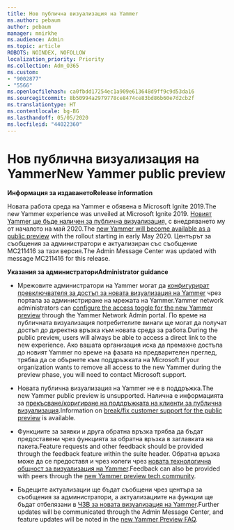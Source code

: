 ```yaml
---
title: Нов публична визуализация на Yammer
ms.author: pebaum
author: pebaum
manager: mnirkhe
ms.audience: Admin
ms.topic: article
ROBOTS: NOINDEX, NOFOLLOW
localization_priority: Priority
ms.collection: Adm_O365
ms.custom:
- "9002877"
- "5566"
ms.openlocfilehash: ca0fbdd17254ec1a909e613648d9ff9c9d53da16
ms.sourcegitcommit: 8b50994a2979778ce8474ce83bd86b60e7d2cb2f
ms.translationtype: HT
ms.contentlocale: bg-BG
ms.lasthandoff: 05/05/2020
ms.locfileid: "44022360"
---
```

# <a name="new-yammer-public-preview"></a><span data-ttu-id="6967e-102">Нов публична визуализация на Yammer</span><span class="sxs-lookup"><span data-stu-id="6967e-102">New Yammer public preview</span></span>

<span data-ttu-id="6967e-103">**Информация за издаването**</span><span class="sxs-lookup"><span data-stu-id="6967e-103">**Release information**</span></span>

<span data-ttu-id="6967e-104">Новата работа среда на Yammer е обявена в Microsoft Ignite 2019.</span><span class="sxs-lookup"><span data-stu-id="6967e-104">The new Yammer experience was unveiled at Microsoft Ignite 2019.</span></span> <span data-ttu-id="6967e-105">[Новият Yammer ще бъде наличен за публична визуализация,](https://docs.microsoft.com/yammer/get-started-with-yammer/newyammer-faq) с внедряването му от началото на май 2020.</span><span class="sxs-lookup"><span data-stu-id="6967e-105">The [new Yammer will become available as a public preview](https://docs.microsoft.com/yammer/get-started-with-yammer/newyammer-faq) with the rollout starting in early May 2020.</span></span> <span data-ttu-id="6967e-106">Центърът за съобщения за администратори е актуализиран със съобщение MC211416 за тази версия.</span><span class="sxs-lookup"><span data-stu-id="6967e-106">The Admin Message Center was updated with message MC211416 for this release.</span></span>

<span data-ttu-id="6967e-107">**Указания за администратори**</span><span class="sxs-lookup"><span data-stu-id="6967e-107">**Administrator guidance**</span></span>

- <span data-ttu-id="6967e-108">Мрежовите администратори на Yammer могат да [конфигурират превключвателя за достъп за новата визуализация на Yammer](https://docs.microsoft.com/yammer/get-started-with-yammer/administrative-settings-opt-in-newyammer) чрез портала за администриране на мрежата на Yammer.</span><span class="sxs-lookup"><span data-stu-id="6967e-108">Yammer network administrators can [configure the access toggle for the new Yammer preview](https://docs.microsoft.com/yammer/get-started-with-yammer/administrative-settings-opt-in-newyammer) through the Yammer Network Admin portal.</span></span> <span data-ttu-id="6967e-109">По време на публичната визуализация потребителите винаги ще могат да получат достъп до директна връзка към новата среда за работа.</span><span class="sxs-lookup"><span data-stu-id="6967e-109">During the public preview, users will always be able to access a direct link to the new experience.</span></span> <span data-ttu-id="6967e-110">Ако вашата организация иска да премахне достъпа до новият Yammer по време на фазата на предварителен преглед, трябва да се обърнете към поддръжката на Microsoft.</span><span class="sxs-lookup"><span data-stu-id="6967e-110">If your organization wants to remove all access to the new Yammer during the preview phase, you will need to contact Microsoft support.</span></span>

- <span data-ttu-id="6967e-111">Новата публична визуализация на Yammer не е в поддръжка.</span><span class="sxs-lookup"><span data-stu-id="6967e-111">The new Yammer public preview is unsupported.</span></span> <span data-ttu-id="6967e-112">Налична е информацията за [прекъсване/коригиране на поддръжката на клиенти за публична визуализация](https://docs.microsoft.com/yammer/get-started-with-yammer/newyammer-faq#yammer-preview-customer-support).</span><span class="sxs-lookup"><span data-stu-id="6967e-112">Information on [break/fix customer support for the public preview](https://docs.microsoft.com/yammer/get-started-with-yammer/newyammer-faq#yammer-preview-customer-support) is available.</span></span>

- <span data-ttu-id="6967e-113">Функциите за заявки и друга обратна връзка трябва да бъдат предоставени чрез функцията за обратна връзка в заглавката на пакета.</span><span class="sxs-lookup"><span data-stu-id="6967e-113">Feature requests and other feedback should be provided through the feedback feature within the suite header.</span></span> <span data-ttu-id="6967e-114">Обратна връзка може да се предоставя и чрез колеги чрез [новата технологична общност за визуализация на Yammer](https://techcommunity.microsoft.com/t5/new-yammer-preview/bd-p/NewYammerPreview).</span><span class="sxs-lookup"><span data-stu-id="6967e-114">Feedback can also be provided with peers through the [new Yammer preview tech community](https://techcommunity.microsoft.com/t5/new-yammer-preview/bd-p/NewYammerPreview).</span></span>

- <span data-ttu-id="6967e-115">Бъдещите актуализации ще бъдат съобщени чрез центъра за съобщения за администратори, а актуализациите на функции ще бъдат отбелязани в [ЧЗВ за новата визуализация на Yammer](https://docs.microsoft.com/yammer/get-started-with-yammer/newyammer-faq).</span><span class="sxs-lookup"><span data-stu-id="6967e-115">Further updates will be communicated through the Admin Message Center, and feature updates will be noted in the [new Yammer Preview FAQ](https://docs.microsoft.com/yammer/get-started-with-yammer/newyammer-faq).</span></span>
